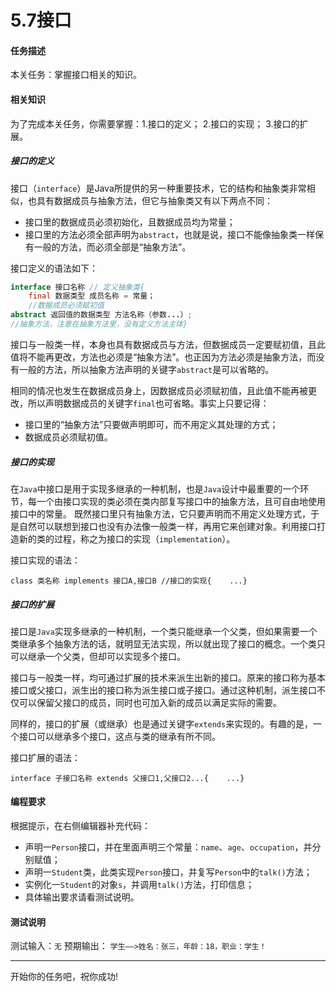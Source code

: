 # 5.7接口

#### 任务描述

本关任务：掌握接口相关的知识。

#### 相关知识

为了完成本关任务，你需要掌握：1.接口的定义； 2.接口的实现； 3.接口的扩展。

##### 接口的定义

接口（`interface`）是Java所提供的另一种重要技术，它的结构和抽象类非常相似，也具有数据成员与抽象方法，但它与抽象类又有以下两点不同：

- 接口里的数据成员必须初始化，且数据成员均为常量；
- 接口里的方法必须全部声明为`abstract`，也就是说，接口不能像抽象类一样保有一般的方法，而必须全部是“抽象方法”。

接口定义的语法如下：

```java
interface 接口名称 // 定义抽象类{    
    final 数据类型 成员名称 = 常量； 
    //数据成员必须赋初值        
abstract 返回值的数据类型 方法名称（参数...）;    
//抽象方法，注意在抽象方法里，没有定义方法主体}
```

接口与一般类一样，本身也具有数据成员与方法，但数据成员一定要赋初值，且此值将不能再更改，方法也必须是“抽象方法”。也正因为方法必须是抽象方法，而没有一般的方法，所以抽象方法声明的关键字`abstract`是可以省略的。

相同的情况也发生在数据成员身上，因数据成员必须赋初值，且此值不能再被更改，所以声明数据成员的关键字`final`也可省略。事实上只要记得：

- 接口里的“抽象方法”只要做声明即可，而不用定义其处理的方式；
- 数据成员必须赋初值。

##### 接口的实现

在`Java`中接口是用于实现多继承的一种机制，也是`Java`设计中最重要的一个环节，每一个由接口实现的类必须在类内部复写接口中的抽象方法，且可自由地使用接口中的常量。 既然接口里只有抽象方法，它只要声明而不用定义处理方式，于是自然可以联想到接口也没有办法像一般类一样，再用它来创建对象。利用接口打造新的类的过程，称之为接口的实现（`implementation`）。

接口实现的语法：

```
class 类名称 implements 接口A,接口B //接口的实现{    ...}
```

##### 接口的扩展

接口是`Java`实现多继承的一种机制，一个类只能继承一个父类，但如果需要一个类继承多个抽象方法的话，就明显无法实现，所以就出现了接口的概念。一个类只可以继承一个父类，但却可以实现多个接口。

接口与一般类一样，均可通过扩展的技术来派生出新的接口。原来的接口称为基本接口或父接口，派生出的接口称为派生接口或子接口。通过这种机制，派生接口不仅可以保留父接口的成员，同时也可加入新的成员以满足实际的需要。

同样的，接口的扩展（或继承）也是通过关键字`extends`来实现的。有趣的是，一个接口可以继承多个接口，这点与类的继承有所不同。

接口扩展的语法：

```
interface 子接口名称 extends 父接口1,父接口2...{    ...}
```

#### 编程要求

根据提示，在右侧编辑器补充代码：

- 声明一`Person`接口，并在里面声明三个常量：`name`、`age`、`occupation`，并分别赋值；
- 声明一`Student`类，此类实现`Person`接口，并复写`Person`中的`talk()`方法；
- 实例化一`Student`的对象`s`，并调用`talk()`方法，打印信息；
- 具体输出要求请看测试说明。

#### 测试说明

测试输入：`无` 预期输出： `学生——>姓名：张三，年龄：18，职业：学生！`

------

开始你的任务吧，祝你成功!